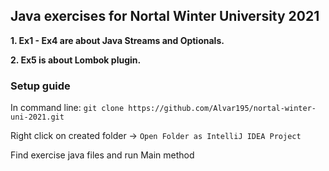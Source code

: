 ## Java exercises for Nortal Winter University 2021

**1. Ex1 - Ex4 are about Java Streams and Optionals.**

**2. Ex5 is about Lombok plugin.**

### Setup guide

In command line:
```git clone https://github.com/Alvar195/nortal-winter-uni-2021.git```

Right click on created folder -> ``Open Folder as IntelliJ IDEA Project``

Find exercise java files and run Main method


